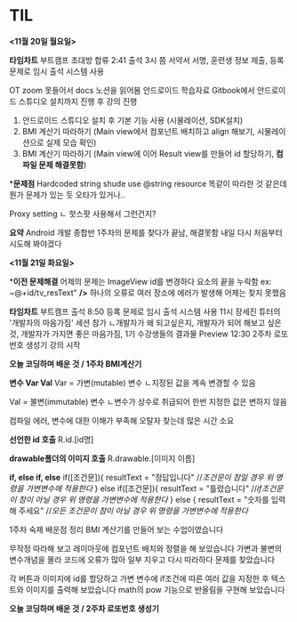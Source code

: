 # TIL

**<11월 20일 월요일>**

**타임차트**
부트캠프 초대방 합류 2:41 출석 3시 쯤
서약서 서명, 훈련생 정보 제출, 등록 문제로 임시 출석 시스템 사용

OT zoom 못들어서 docs 노션을 읽어봄
안드로이드 학습자료 Gitbook에서 안드로이드 스튜디오 설치까지 진행 후 강의 진행

1. 안드로이드 스튜디오 설치 후 기본 기능 사용 (시물레이션, SDK설치)
2. BMI 계산기 따라하기 (Main view에서 컴포넌트 배치하고 align 해보기, 시물레이션으로 실제 모습 확인)
3. BMI 계산기 따라하기 (Main view에 이어 Result view를 만들어 id 할당하기, **컴파일 문제 해결못함**)

***문제점**
Hardcoded string shude use @string resource
똑같이 따라한 것 같은데 뭔가 문제가 있는 듯
오타가 있거나..

Proxy setting
ㄴ 핫스팟 사용해서 그런건지?

**요약**
Android 개발 종합반 1주차의 문제를 찾다가 끝남, 해결못함
내일 다시 처음부터 시도해 봐야겠다


**<11월 21일 화요일>**

***이전 문제해결**
어제의 문제는 ImageView id를 변경하다 요소의 끝을 누락함 ex: ~@+id/tv_resText" **/>**
하나의 오류로 여러 장소에 에러가 발생해 어제는 찾지 못했음

**타임차트**
부트캠프 출석 8:50 등록 문제로 임시 출석 시스템 사용
11시 장세진 튜터의 '개발자의 마음가짐' 세션 참가
ㄴ개발자가 왜 되고싶은지, 개발자가 되어 해보고 싶은 것, 개발자가 가지면 좋은 마음가짐, 1기 수강생들의 결과물 Preview
12:30 2주차 로또번호 생성기 강의 시작

**오늘 코딩하며 배운 것 / 1주차 BMI계산기**

**변수 Var Val**
Var = 가변(mutable) 변수
ㄴ지정된 값을 계속 변경할 수 있음

Val = 불변(immutable) 변수
ㄴ변수가 상수로 취급되어 한번 지정한 값은 변하지 않음

컴파일 에러, 변수에 대한 이해가 부족해 오탈자 찾는데 많은 시간 소요

**선언한 id 호출**
R.id.[id명]

**drawable폴더의 이미지 호출**
R.drawable.[이미지 이름]

**if, else if, else**
if([조건문]){
  resultText = "정답입니다"
  //_조건문이 참일 경우 위 명령을 가변변수에 적용한다_
} else if([조건문]){
  resultText = "틀렸습니다"
  //_if조건문이 참이 아닐 경우 위 명령을 가변변수에 적용한다_
} else {
  resultText = "숫자를 입력해 주세요"
  //_모든 조건문이 참이 아닐 경우 위 명령을 가변변수에 적용한다_

1주차 숙제 배운점 정리
BMI 계산기를 만들어 보는 수업이였습니다

무작정 따라해 보고 레이아웃에 컴포넌트 배치와 정렬을 해 보았습니다
가변과 불변의 변수개념을 몰라 코드에 오류가 많아 일부 지우고 다시 따라하다 문제를 찾았습니다

각 버튼과 이미지에 id를 할당하고 가변 변수에 if조건에 따른 여러 값을 지정한 후 텍스트와 이미지를 출력해 보았습니다
math의 pow 기능으로 반올림을 구현해 보았습니다

**오늘 코딩하며 배운 것 / 2주차 로또번호 생성기**










